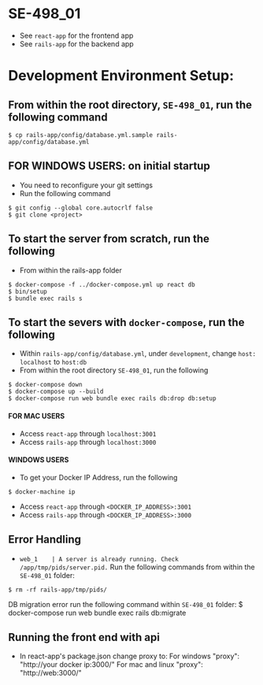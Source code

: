 # SE-498_01

- See `react-app` for the frontend app
- See `rails-app` for the backend app

# Development Environment Setup:

## From within the root directory, `SE-498_01`, run the following command
```shell
$ cp rails-app/config/database.yml.sample rails-app/config/database.yml
```

## FOR WINDOWS USERS: on initial startup
- You need to reconfigure your git settings
- Run the following command
```shell
$ git config --global core.autocrlf false
$ git clone <project>
```

## To start the server from scratch, run the following
- From within the rails-app folder
```shell
$ docker-compose -f ../docker-compose.yml up react db
$ bin/setup
$ bundle exec rails s
```


## To start the severs with `docker-compose`, run the following
- Within `rails-app/config/database.yml`, under `development`, change `host: localhost` to `host:db`
- From within the root directory `SE-498_01`, run the following
```shell
$ docker-compose down
$ docker-compose up --build
$ docker-compose run web bundle exec rails db:drop db:setup
```

#### FOR MAC USERS
- Access `react-app` through `localhost:3001`
- Access `rails-app` through `localhost:3000`

#### WINDOWS USERS
- To get your Docker IP Address, run the following
```shell
$ docker-machine ip
```
- Access `react-app` through `<DOCKER_IP_ADDRESS>:3001`
- Access `rails-app` through `<DOCKER_IP_ADDRESS>:3000`

## Error Handling
- `web_1    | A server is already running. Check /app/tmp/pids/server.pid.`
Run the following commands from within the `SE-498_01` folder:
```shell
$ rm -rf rails-app/tmp/pids/
```
DB migration error run the following command within `SE-498_01` folder:
$ docker-compose run web bundle exec rails db:migrate

## Running the front end with api
- In react-app's package.json change proxy to:
For windows "proxy": "http://your docker ip:3000/"
For mac and linux "proxy": "http://web:3000/"
